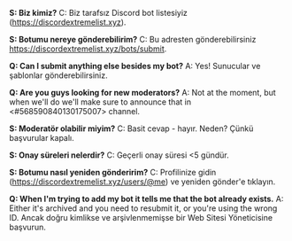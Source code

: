**S: Biz kimiz?** C: Biz tarafsız Discord bot listesiyiz (<https://discordextremelist.xyz>).

**S: Botumu nereye gönderebilirim?** C: Bu adresten gönderebilirsiniz <https://discordextremelist.xyz/bots/submit>.

**Q: Can I submit anything else besides my bot?** A: Yes! Sunucular ve şablonlar gönderebilirsiniz.

**Q: Are you guys looking for new moderators?** A: Not at the moment, but when we'll do we'll make sure to announce that in <#568590840130175007> channel.

**S: Moderatör olabilir miyim?** C: Basit cevap - hayır. Neden? Çünkü başvurular kapalı.

**S: Onay süreleri nelerdir?** C: Geçerli onay süresi <5 gündür.

**S: Botumu nasıl yeniden gönderirim?** C: Profilinize gidin (<https://discordextremelist.xyz/users/@me>) ve yeniden gönder'e tıklayın.

**Q: When I'm trying to add my bot it tells me that the bot already exists.** A: Either it's archived and you need to resubmit it, or you're using the wrong ID. Ancak doğru kimlikse ve arşivlenmemişse bir Web Sitesi Yöneticisine başvurun.